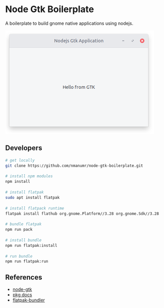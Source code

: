 # Node Gtk Boilerplate

A boilerplate to build gnome native applications using nodejs.

![screenshot](./screenshot.png)

## Developers

```bash
# get locally
git clone https://github.com/nmanumr/node-gtk-boilerplate.git

# install npm modules
npm install

# install flatpak
sudo apt install flatpak

# install flatpack runtime
flatpak install flathub org.gnome.Platform//3.28 org.gnome.Sdk//3.28

# bundle flatpak
npm run pack

# install bundle
npm run flatpak:install

# run bundle
npm run flatpak:run
```

## References

* [node-gtk](https://github.com/romgrk/node-gtk#documentation)
* [pkg docs](https://github.com/zeit/pkg/blob/master/README.md)
* [flatpak-bundler](https://github.com/endlessm/flatpak-bundler#flatpak-bundler--)